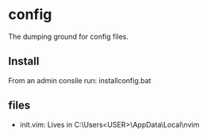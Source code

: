 # config
The dumping ground for config files.

## Install

From an admin consile run: installconfig.bat <username>

## files

- init.vim: Lives in C:\Users\<USER>\AppData\Local\nvim
